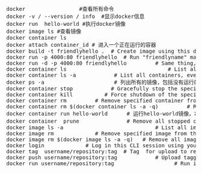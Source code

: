 <pre>
docker                 #查看所有命令
docker -v / --version / info  #显示docker信息
docker run  hello-world #执行docker镜像
docker image ls #查看镜像
docker container ls 
docker attach container_id # 进入一个正在运行的容器
docker build -t friendlyhello .  # Create image using this directory's Dockerfile
docker run -p 4000:80 friendlyhello  # Run "friendlyname" mapping port 4000 to 80
docker run -d -p 4000:80 friendlyhello         # Same thing, but in detached mode
docker container ls                                # List all running containers
docker container ls -a            # List all containers, even those not running 
docker ps -a                      # 列出所有的镜像，包括没有运行的
docker container stop <hash>           # Gracefully stop the specified container
docker container kill <hash>         # Force shutdown of the specified container
docker container rm <hash>        # Remove specified container from this machine
docker container rm $(docker container ls -a -q)         # Remove all containers
docker container run hello-world      # 运行hello-world镜像，本地没有时从仓库下载
docker container  prune               # Remove all stopped containers  1个容器占用不到1MB。 删除了十几个，释放了10MB
docker image ls -a                             # List all images on this machine
docker image rm <image id>            # Remove specified image from this machine
docker image rm $(docker image ls -a -q)   # Remove all images from this machine
docker login             # Log in this CLI session using your Docker credentials
docker tag <image> username/repository:tag  # Tag <image> for upload to registry
docker push username/repository:tag            # Upload tagged image to registry
docker run username/repository:tag                   # Run image from a registry
</pre>